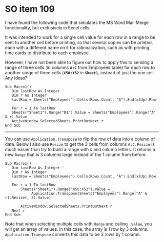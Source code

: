 # SO item 109
I have found the following code that simulates the MS Word Mail Merge functionality, but exclusively in Excel cells.

It was intended to work for a single cell value for each row in a range to be sent to another cell before printing, so that several copies can be printed, each with a different name on it for rationalization, such as with printing time cards to distribute to each employee.

However, I have not been able to figure out how to apply this to sending a range of three cells (in columns **`A:C`** from Employees table) for each row to another range of three cells (**`X50:X52`** in **`Sheet1`**, instead of just the one cell. Any ideas?

```
Sub Macro1()
   Dim lastRow As Integer '
   Dim r As Integer
   lastRow = Sheets("Employees").Cells(Rows.Count, "A").End(xlUp).Row

   For r = 1 To lastRow
   Sheets("Sheet1").Range("D1").Value = Sheets("Employees").Range("A" & r).Value
   ActiveWindow.SelectedSheets.PrintOutNext r
End Sub

```

----

You can use `Application.Transpose` to flip the row of data into a column of data. Below I also use `Resize` to get the 3 cells from columns `A:C`. `Resize` is much easier than try to build a range with `&` and column letters. It returns a new `Range` that is 3 columns large instead of the 1 column from before.

```
Sub Macro1()
   Dim lastRow As Integer '
   Dim r As Integer
   lastRow = Sheets("Employees").Cells(Rows.Count, "A").End(xlUp).Row

   For r = 1 To lastRow
       Sheets("Sheet1").Range("X50:X52").Value = _
            Application.Transpose(Sheets("Employees").Range("A" & r).Resize(, 3).Value)

       ActiveWindow.SelectedSheets.PrintOutNext r
   Next r
End Sub

```

Note that when selecting multiple cells with `Range` and calling `.Value`, you will get an array of values. In this case, the array is 1 row by 3 columns. `Application.Transpose` converts this data to be 3 rows by 1 column.

